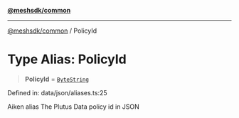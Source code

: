 [**@meshsdk/common**](../README.md)

***

[@meshsdk/common](../globals.md) / PolicyId

# Type Alias: PolicyId

> **PolicyId** = [`ByteString`](ByteString.md)

Defined in: data/json/aliases.ts:25

Aiken alias
The Plutus Data policy id in JSON
